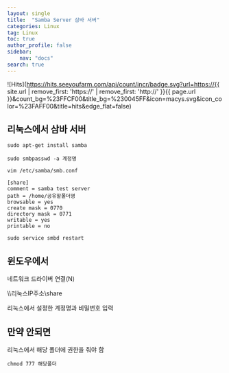 ```yaml
---
layout: single
title:  "Samba Server 삼바 서버"
categories: Linux
tag: Linux
toc: true
author_profile: false
sidebar:
    nav: "docs"
search: true
---
```


![Hits](https://hits.seeyoufarm.com/api/count/incr/badge.svg?url=https://{{ site.url | remove_first: 'https://' | remove_first: 'http://' }}{{ page.url }}&count_bg=%23FFCF00&title_bg=%230045FF&icon=macys.svg&icon_color=%23FAFF00&title=hits&edge_flat=false)

## 리눅스에서 삼바 서버  
```
sudo apt-get install samba
```  

```
sudo smbpasswd -a 계정명
```  

```
vim /etc/samba/smb.conf
```  

```
[share]
comment = samba test server
path = /home/공유할폴더명
browsable = yes
create mask = 0770
directory mask = 0771
writable = yes
printable = no
```  

```
sudo service smbd restart
```  

## 윈도우에서  
네트워크 드라이버 연결(N)  
  
\\\\리눅스IP주소\share  
  
리눅스에서 설정한 계정명과 비밀번호 입력  

## 만약 안되면  
리눅스에서 해당 폴더에 권한을 줘야 함  
```
chmod 777 해당폴더
```  